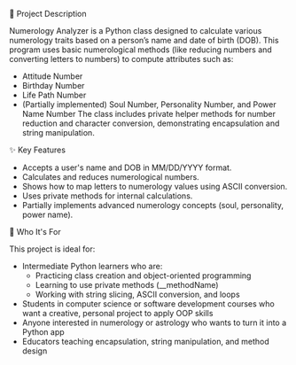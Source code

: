 🔢 Project Description

Numerology Analyzer is a Python class designed to calculate various numerology traits based on a person’s name and date of birth (DOB). This program uses basic numerological methods (like reducing numbers and converting letters to numbers) to compute attributes such as:
- Attitude Number
- Birthday Number
- Life Path Number
- (Partially implemented) Soul Number, Personality Number, and Power Name Number
The class includes private helper methods for number reduction and character conversion, demonstrating encapsulation and string manipulation.

✨ Key Features
- Accepts a user's name and DOB in MM/DD/YYYY format.
- Calculates and reduces numerological numbers.
- Shows how to map letters to numerology values using ASCII conversion.
- Uses private methods for internal calculations.
- Partially implements advanced numerology concepts (soul, personality, power name).

🎯 Who It's For

This project is ideal for:
- Intermediate Python learners who are:
  - Practicing class creation and object-oriented programming
  - Learning to use private methods (__methodName)
  - Working with string slicing, ASCII conversion, and loops
- Students in computer science or software development courses who want a creative, personal project to apply OOP skills
- Anyone interested in numerology or astrology who wants to turn it into a Python app
- Educators teaching encapsulation, string manipulation, and method design
